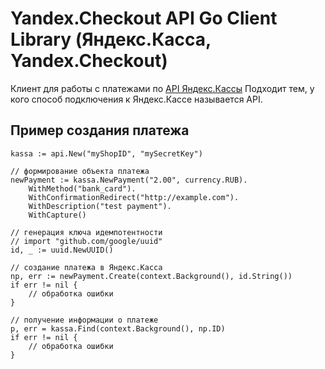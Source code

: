 # Yandex.Checkout API Go Client Library (Яндекс.Касса, Yandex.Checkout)

Клиент для работы с платежами по [API Яндекс.Кассы](https://kassa.yandex.ru/developers/api?lang=bash)
Подходит тем, у кого способ подключения к Яндекс.Кассе называется API.

## Пример создания платежа

```
kassa := api.New("myShopID", "mySecretKey")

// формирование объекта платежа
newPayment := kassa.NewPayment("2.00", currency.RUB).
    WithMethod("bank_card").
    WithConfirmationRedirect("http://example.com").
    WithDescription("test payment").
    WithCapture()

// генерация ключа идемпотентности
// import "github.com/google/uuid"
id, _ := uuid.NewUUID()

// создание платежа в Яндекс.Касса
np, err := newPayment.Create(context.Background(), id.String())
if err != nil {
    // обработка ошибки
}

// получение информации о платеже
p, err = kassa.Find(context.Background(), np.ID)
if err != nil {
    // обработка ошибки
}
```
